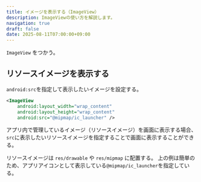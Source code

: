 ```yaml
---
title: イメージを表示する（ImageView）
description: ImageViewの使い方を解説します。
navigation: true
draft: false
date: 2025-08-11T07:00:00+09:00
---
```


`ImageView` をつかう。

## リソースイメージを表示する

`android:src`を指定して表示したいイメージを設定する。

```xml
<ImageView
    android:layout_width="wrap_content"
    android:layout_height="wrap_content"
    android:src="@mipmap/ic_launcher" />
```

アプリ内で管理しているイメージ（リソースイメージ）を画面に表示する場合、 
`src`に表示したいリソースイメージを指定することで画面に表示することができる。

リソースイメージは `res/drawable` や `res/mipmap` に配置する。
上の例は簡単のため、アプリアイコンとして表示している`@mipmap/ic_launcher`を指定している。

